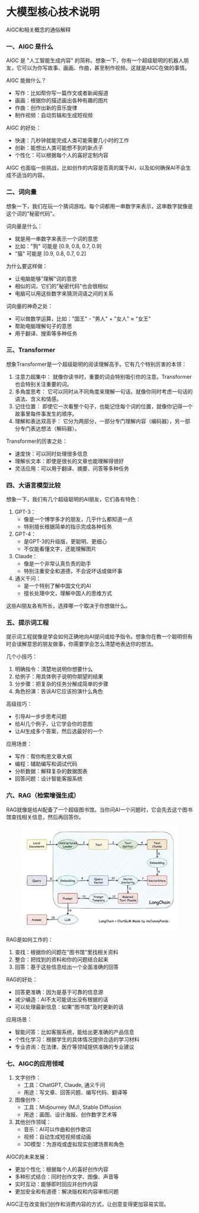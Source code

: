 # 大模型核心技术说明

&#x20;AIGC和相关概念的通俗解释

### 一、AIGC 是什么

AIGC 是 "人工智能生成内容" 的简称。想象一下，你有一个超级聪明的机器人朋友，它可以为你写故事、画画、作曲，甚至制作视频。这就是AIGC在做的事情。

AIGC 能做什么？

* 写作：比如帮你写一篇作文或者新闻报道
* 画画：根据你的描述画出各种有趣的图片
* 作曲：创作出新的音乐旋律
* 制作视频：自动剪辑和生成短视频

AIGC 的好处：

* 快速：几秒钟就能完成人类可能需要几小时的工作
* 创新：能想出人类可能想不到的新点子
* 个性化：可以根据每个人的喜好定制内容

AIGC 也面临一些挑战，比如创作的内容是否真的属于AI，以及如何确保AI不会生成不适当的内容。

### 二、词向量

想象一下，我们在玩一个猜词游戏。每个词都用一串数字来表示，这串数字就像是这个词的"秘密代码"。

词向量是什么：

* 就是用一串数字来表示一个词的意思
* 比如："狗" 可能是 \[0.9, 0.8, 0.7, 0.9]
* "猫" 可能是 \[0.9, 0.8, 0.7, 0.2]

为什么要这样做：

* 让电脑能够"理解"词的意思
* 相似的词，它们的"秘密代码"也会很相似
* 电脑可以用这些数字来猜测词语之间的关系

词向量的神奇之处：

* 可以做数学运算，比如："国王" - "男人" + "女人" ≈ "女王"
* 帮助电脑理解句子的意思
* 用于翻译、搜索等多种任务

### 三、Transformer

想象Transformer是一个超级聪明的阅读理解高手。它有几个特别厉害的本领：

1. 注意力超集中： 就像你读书时，重要的词会特别吸引你的注意。Transformer也会特别关注重要的词。
2. 多角度思考： 它可以同时从不同角度来理解一句话，就像你同时考虑一句话的语法、含义和情感。
3. 记住位置： 即使它一次看整个句子，也能记住每个词的位置，就像你记得一个故事里每件事发生的顺序。
4. 理解和表达双高手： 它分为两部分，一部分专门理解内容（编码器），另一部分专门表达想法（解码器）。

Transformer的厉害之处：

* 速度快：可以同时处理很多信息
* 理解长文本：即使是很长的文章也能理解得很好
* 灵活应用：可以用于翻译、摘要、问答等多种任务

### 四、大语言模型比较

想象一下，我们有几个超级聪明的AI朋友，它们各有特色：

1. GPT-3：
   * 像是一个博学多才的朋友，几乎什么都知道一点
   * 特别擅长根据简单的指示完成各种任务
2. GPT-4：
   * 是GPT-3的升级版，更聪明、更细心
   * 不仅能看懂文字，还能理解图片
3. Claude：
   * 像是一个非常认真负责的助手
   * 特别注重安全和道德，不会说坏话或做坏事
4. 通义千问：
   * 是一个特别了解中国文化的AI
   * 擅长处理中文，理解中国人的思维方式

这些AI朋友各有所长，选择哪一个取决于你想做什么。

### 五、提示词工程

提示词工程就像是学会如何正确地向AI提问或给予指令。想象你在教一个聪明但有时会误解意思的朋友做事，你需要学会怎么清楚地表达你的想法。

几个小技巧：

1. 明确指令：清楚地说明你想要什么
2. 给例子：用具体例子说明你期望的结果
3. 分步骤：把复杂的任务分解成简单的步骤
4. 角色扮演：告诉AI它应该扮演什么角色

高级技巧：

* 引导AI一步步思考问题
* 给AI几个例子，让它学会你的意图
* 让AI生成多个答案，然后选最好的一个

应用场景：

* 写作：帮你构思文章大纲
* 编程：辅助编写和调试代码
* 分析数据：解释复杂的数据图表
* 回答问题：设计智能客服系统

### 六、RAG（检索增强生成）

RAG就像是给AI配备了一个超级图书馆。当你问AI一个问题时，它会先去这个图书馆查找相关信息，然后再回答你。

<figure><img src="https://github.com/chatchat-space/Langchain-Chatchat/raw/master/docs/img/langchain+chatglm.png" alt=""><figcaption></figcaption></figure>

RAG是如何工作的：

1. 查找：根据你的问题在"图书馆"里找相关资料
2. 整合：把找到的资料和你的问题结合起来
3. 回答：基于这些信息给出一个全面准确的回答

RAG的好处：

* 回答更准确：因为是基于可靠的信息源
* 减少编造：AI不太可能说出没有根据的话
* 可以处理最新信息：如果"图书馆"及时更新的话

应用场景：

* 智能问答：比如客服系统，能给出更准确的产品信息
* 个性化学习：根据学生的具体情况提供合适的学习材料
* 专业咨询：在法律、医疗等领域提供准确的专业建议

### 七、AIGC的应用领域

1. 文字创作：
   * 工具：ChatGPT, Claude, 通义千问
   * 用途：写文章、回答问题、编写代码、翻译等
2. 图像创作：
   * 工具：Midjourney (MJ), Stable Diffusion
   * 用途：画图、设计海报、创作数字艺术等
3. 其他创作领域：
   * 音乐：AI可以作曲和创作歌词
   * 视频：自动生成短视频或动画
   * 3D模型：为游戏或虚拟现实创建场景和角色

AIGC的未来发展：

* 更加个性化：根据每个人的喜好创作内容
* 多种形式结合：同时创作文字、图像、声音等
* 实时互动：能够即时回应并创作内容
* 更加安全和有道德：解决版权和内容审核问题

AIGC正在改变我们创作和消费内容的方式，让创意变得更加容易实现。







